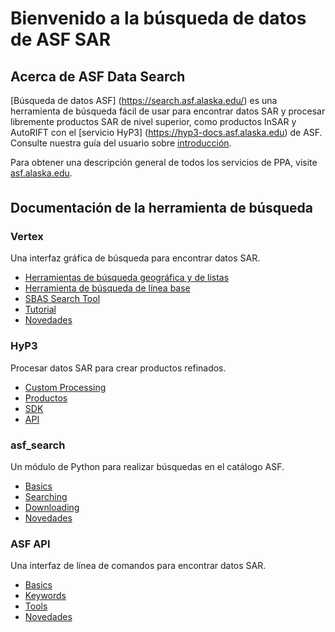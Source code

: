  
# Bienvenido a la búsqueda de datos de ASF SAR

## Acerca de ASF Data Search

[Búsqueda de datos ASF] (https://search.asf.alaska.edu/) es una herramienta de búsqueda fácil de usar para encontrar datos SAR y procesar libremente productos SAR de nivel superior, como productos InSAR y AutoRIFT con el [servicio HyP3] (https://hyp3-docs.asf.alaska.edu) de ASF. Consulte nuestra guía del usuario sobre [introducción](vertex/manual.md).

Para obtener una descripción general de todos los servicios de PPA, visite [asf.alaska.edu](https://asf.alaska.edu).

<div class="documentation-block">
<h2 class="text-center documentation-header" style="margin-top: 35px; margen-fondo: 25px;" >Documentación de la herramienta de búsqueda</h2>

<div class="row">
  <div class="row-container">
    <div class="card">
      <div class="card-body">
        <h3 class="card-title text-center">Vertex</h3>
        <p class="card-description">Una interfaz gráfica de búsqueda para encontrar datos SAR.</p>
        <ul class="doc-links">
          <li><a href="vertex/manual/">Herramientas de búsqueda geográfica y de listas</a></li>
          <li><a href="vertex/baseline/">Herramienta de búsqueda de línea base</a></li>
          <li><a href="vertex/sbas/">SBAS Search Tool</a></li>
          <li><a href="https://www.youtube.com/playlist?list=PLXluIEvp5ZzIWd0yNy-ANfdwWjCD1hInA">Tutorial</a></li>
          <li><a href="vertex/changelog/">Novedades</a></li>
        </ul>
      </div>
    </div>
  </div>
  <div class="row-container">
    <div class="card">
      <div class="card-body">
        <h3 class="card-title text-center">HyP3</h3>
        <p class="card-description">Procesar datos SAR para crear productos refinados.</p>
        <ul class="doc-links">
          <li><a href="https://hyp3-docs.asf.alaska.edu">Custom Processing</a></li>
          <li><a href="https://hyp3-docs.asf.alaska.edu/products/">Productos</a></li>
          <li><a href="https://hyp3-docs.asf.alaska.edu/using/sdk/">SDK</a></li>
          <li><a href="https://hyp3-docs.asf.alaska.edu/using/api/">API</a></li>
        </ul>
      </div>
    </div>
  </div>
</div>

<div class="row">
  <div class="row-container">
    <div class="card">
      <div class="card-body">
        <h3 class="card-title text-center">asf_search</h3>
        <p class="card-description">Un módulo de Python para realizar búsquedas en el catálogo ASF.</p>
        <ul class="doc-links">
          <li><a href="asf_search/basics/">Basics</a></li>
          <li><a href="asf_search/searching/">Searching</a></li>
          <li><a href="asf_search/downloading/">Downloading</a></li>
          <li><a href="https://github.com/asfadmin/Discovery-asf_search/blob/master/CHANGELOG.md/">Novedades</a></li>
        </ul>
      </div>
    </div>
  </div>
  <div class="row-container">
    <div class="card">
      <div class="card-body">
        <h3 class="card-title text-center">ASF API</h3>
        <p class="card-description">Una interfaz de línea de comandos para encontrar datos SAR.</p>
        <ul class='doc-links'>
          <li><a href="api/basics/">Basics</a></li>
          <li><a href="api/keywords/">Keywords</a></li>
          <li><a href="api/tools/">Tools</a> </li>
          <li><a href="api/changelog/">Novedades</a></li>
        </ul>
      </div>
    </div>
  </div>
</div>
</div>